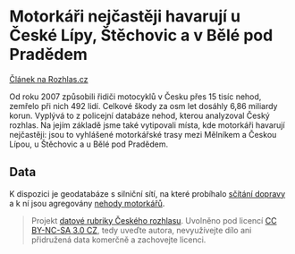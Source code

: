 # Motorkáři nejčastěji havarují u České Lípy, Štěchovic a v Bělé pod Pradědem

[Článek na Rozhlas.cz](http://www.rozhlas.cz/zpravy/data/_zprava/motorkari-nejcasteji-havaruji-u-ceske-lipy-stechovic-a-v-bele-pod-pradedem--1516441)

Od roku 2007 způsobili řidiči motocyklů v Česku přes 15 tisíc nehod, zemřelo při nich 492 lidí. Celkové škody za osm let dosáhly 6,86 miliardy korun. Vyplývá to z policejní databáze nehod, kterou analyzoval Český rozhlas. Na jejím základě jsme také vytipovali místa, kde motorkáři havarují nejčastěji: jsou to vyhlášené motorkářské trasy mezi Mělníkem a Českou Lípou, u Štěchovic a u Bělé pod Pradědem.

## Data

K dispozici je geodatabáze s silniční sítí, na které probíhalo [sčítání dopravy](http://scitani2010.rsd.cz/pages/informations/default.aspx) a k ní jsou agregovány [nehody motorkářů](http://www.jdvm.cz/cz/s477/Rozcestnik/c7315-Statistika-nehod-v-mape).

> Projekt [datové rubriky Českého rozhlasu](http://www.rozhlas.cz/zpravy/data/). Uvolněno pod licencí [CC BY-NC-SA 3.0 CZ](http://creativecommons.org/licenses/by-nc-sa/3.0/cz/), tedy uveďte autora, nevyužívejte dílo ani přidružená data komerčně a zachovejte licenci.
